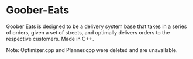 # Goober-Eats


Goober Eats is designed to be a delivery system base that takes in a series of orders, given a set of streets, and optimally delivers orders to the respective customers. Made in C++.

Note: Optimizer.cpp and Planner.cpp were deleted and are unavailable. 

